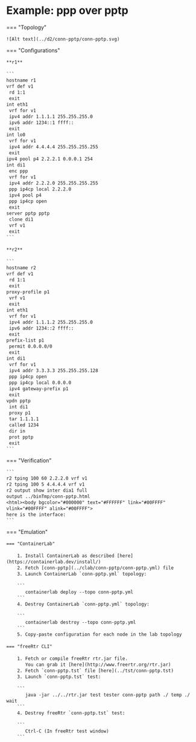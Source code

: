 # Example: ppp over pptp

=== "Topology"

    ![Alt text](../d2/conn-pptp/conn-pptp.svg)

=== "Configurations"

    **r1**

    ```
    hostname r1
    vrf def v1
     rd 1:1
     exit
    int eth1
     vrf for v1
     ipv4 addr 1.1.1.1 255.255.255.0
     ipv6 addr 1234::1 ffff::
     exit
    int lo0
     vrf for v1
     ipv4 addr 4.4.4.4 255.255.255.255
     exit
    ipv4 pool p4 2.2.2.1 0.0.0.1 254
    int di1
     enc ppp
     vrf for v1
     ipv4 addr 2.2.2.0 255.255.255.255
     ppp ip4cp local 2.2.2.0
     ipv4 pool p4
     ppp ip4cp open
     exit
    server pptp pptp
     clone di1
     vrf v1
     exit
    ```

    **r2**

    ```
    hostname r2
    vrf def v1
     rd 1:1
     exit
    proxy-profile p1
     vrf v1
     exit
    int eth1
     vrf for v1
     ipv4 addr 1.1.1.2 255.255.255.0
     ipv6 addr 1234::2 ffff::
     exit
    prefix-list p1
     permit 0.0.0.0/0
     exit
    int di1
     vrf for v1
     ipv4 addr 3.3.3.3 255.255.255.128
     ppp ip4cp open
     ppp ip4cp local 0.0.0.0
     ipv4 gateway-prefix p1
     exit
    vpdn pptp
     int di1
     proxy p1
     tar 1.1.1.1
     called 1234
     dir in
     prot pptp
     exit
    ```

=== "Verification"

    ```
    r2 tping 100 60 2.2.2.0 vrf v1
    r2 tping 100 5 4.4.4.4 vrf v1
    r2 output show inter dia1 full
    output ../binTmp/conn-pptp.html
    <html><body bgcolor="#000000" text="#FFFFFF" link="#00FFFF" vlink="#00FFFF" alink="#00FFFF">
    here is the interface:
    ```

=== "Emulation"

    === "ContainerLab"

        1. Install ContainerLab as described [here](https://containerlab.dev/install/)  
        2. Fetch [conn-pptp](../clab/conn-pptp/conn-pptp.yml) file  
        3. Launch ContainerLab `conn-pptp.yml` topology:  

        ```
           containerlab deploy --topo conn-pptp.yml  
        ```
        4. Destroy ContainerLab `conn-pptp.yml` topology:  

        ```
           containerlab destroy --topo conn-pptp.yml  
        ```
        5. Copy-paste configuration for each node in the lab topology

    === "freeRtr CLI"

        1. Fetch or compile freeRtr rtr.jar file.  
           You can grab it [here](http://www.freertr.org/rtr.jar)  
        2. Fetch `conn-pptp.tst` file [here](../tst/conn-pptp.tst)  
        3. Launch `conn-pptp.tst` test:  

        ```
           java -jar ../../rtr.jar test tester conn-pptp path ./ temp ./ wait
        ```
        4. Destroy freeRtr `conn-pptp.tst` test:  

        ```
           Ctrl-C (In freeRtr test window)
        ```

